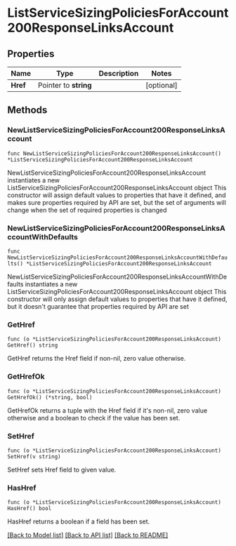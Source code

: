 # ListServiceSizingPoliciesForAccount200ResponseLinksAccount

## Properties

Name | Type | Description | Notes
------------ | ------------- | ------------- | -------------
**Href** | Pointer to **string** |  | [optional] 

## Methods

### NewListServiceSizingPoliciesForAccount200ResponseLinksAccount

`func NewListServiceSizingPoliciesForAccount200ResponseLinksAccount() *ListServiceSizingPoliciesForAccount200ResponseLinksAccount`

NewListServiceSizingPoliciesForAccount200ResponseLinksAccount instantiates a new ListServiceSizingPoliciesForAccount200ResponseLinksAccount object
This constructor will assign default values to properties that have it defined,
and makes sure properties required by API are set, but the set of arguments
will change when the set of required properties is changed

### NewListServiceSizingPoliciesForAccount200ResponseLinksAccountWithDefaults

`func NewListServiceSizingPoliciesForAccount200ResponseLinksAccountWithDefaults() *ListServiceSizingPoliciesForAccount200ResponseLinksAccount`

NewListServiceSizingPoliciesForAccount200ResponseLinksAccountWithDefaults instantiates a new ListServiceSizingPoliciesForAccount200ResponseLinksAccount object
This constructor will only assign default values to properties that have it defined,
but it doesn't guarantee that properties required by API are set

### GetHref

`func (o *ListServiceSizingPoliciesForAccount200ResponseLinksAccount) GetHref() string`

GetHref returns the Href field if non-nil, zero value otherwise.

### GetHrefOk

`func (o *ListServiceSizingPoliciesForAccount200ResponseLinksAccount) GetHrefOk() (*string, bool)`

GetHrefOk returns a tuple with the Href field if it's non-nil, zero value otherwise
and a boolean to check if the value has been set.

### SetHref

`func (o *ListServiceSizingPoliciesForAccount200ResponseLinksAccount) SetHref(v string)`

SetHref sets Href field to given value.

### HasHref

`func (o *ListServiceSizingPoliciesForAccount200ResponseLinksAccount) HasHref() bool`

HasHref returns a boolean if a field has been set.


[[Back to Model list]](../README.md#documentation-for-models) [[Back to API list]](../README.md#documentation-for-api-endpoints) [[Back to README]](../README.md)


